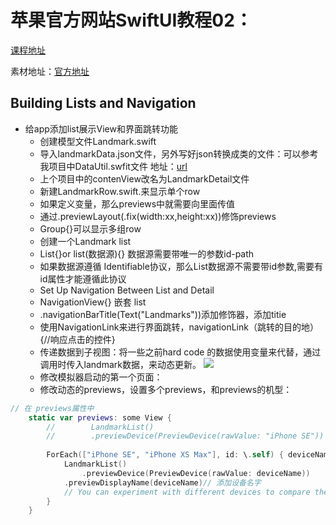 # 苹果官方网站SwiftUI教程02：

[课程地址](https://developer.apple.com/tutorials/swiftui/building-lists-and-navigation)

素材地址：[官方地址](https://docs-assets.developer.apple.com/published/b91dccd475/BuildingListsAndNavigation.zip)

## Building Lists and Navigation

- 给app添加list展示View和界面跳转功能
  - 创建模型文件Landmark.swift
  - 导入landmarkData.json文件，另外写好json转换成类的文件：可以参考我项目中DataUtil.swfit文件 地址：[url](https://github.com/CSUpengyuyan/IOS_er/tree/master/IOS/WorldLandmark-star)
  - 上个项目中的contenView改名为LandmarkDetail文件
  - 新建LandmarkRow.swift.来显示单个row
  - 如果定义变量，那么previews中就需要向里面传值
  - 通过.previewLayout(.fix(width:xx,height:xx))修饰previews
  - Group{}可以显示多组row
  - 创建一个Landmark list
  - List{}or list(数据源){} 数据源需要带唯一的参数id-path
  - 如果数据源遵循 Identifiable协议，那么List数据源不需要带id参数,需要有id属性才能遵循此协议
  - Set Up Navigation Between List and Detail
  - NavigationView{} 嵌套 list
  - .navigationBarTitle(Text("Landmarks"))添加修饰器，添加titie
  - 使用NavigationLink来进行界面跳转，navigationLink（跳转的目的地）{//响应点击的控件}
  - 传递数据到子视图：将一些之前hard code 的数据使用变量来代替，通过调用时传入landmark数据，来动态更新。
![](img/SwiftUI02/%20%20-%20.png)
  - 修改模拟器启动的第一个页面：
  - 修改动态的previews，设置多个previews，和previews的机型：


```swift
// 在 previews属性中
    static var previews: some View {
        //        LandmarkList()
        //        .previewDevice(PreviewDevice(rawValue: "iPhone SE"))
        
        ForEach(["iPhone SE", "iPhone XS Max"], id: \.self) { deviceName in
            LandmarkList()
                .previewDevice(PreviewDevice(rawValue: deviceName))
            .previewDisplayName(deviceName)// 添加设备名字
            // You can experiment with different devices to compare the renderings of your views, all from the canvas.
        }
    }
```


